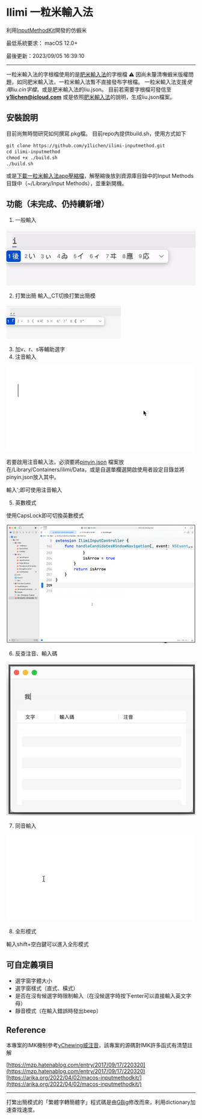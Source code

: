 # Ilimi 一粒米輸入法
利用[InputMethodKit](https://developer.apple.com/documentation/inputmethodkit)開發的仿蝦米

最低系統要求： macOS 12.0+ 

最後更新：2023/09/05 16:39:10 

---

一粒米輸入法的字根檔使用的是[肥米輸入法](https://github.com/shadowjohn/UCL_LIU)的字根檔
⚠️ 因尚未釐清嘸蝦米版權問題，如同肥米輸入法，一粒米輸入法暫不直接發布字根檔。 
一粒米輸入法支援*使用liu.cin字檔*，或是肥米輸入法的liu.json。
目前若需要字根檔可發信至  **y1lichen@icloud.com**  或是依照[肥米輸入法](https://github.com/shadowjohn/UCL_LIU)的說明，生成liu.json檔案。

## 安裝說明 

目前尚無時間研究如何撰寫.pkg檔。
目前repo內提供build.sh，使用方式如下
```
git clone https://github.com/y1lichen/ilimi-inputmethod.git
cd ilimi-inputmethod
chmod +x ./build.sh
./build.sh
``` 
或是[下載一粒米輸入法app壓縮檔](https://github.com/y1lichen/ilimi-inputmethod/releases)，解壓縮後放到資源庫目錄中的Input Methods目錄中（~/Library/Input Methods），並重新開機。


## 功能（未完成、仍持續新增）

1. 一般輸入

![一般輸入](https://github.com/y1lichen/ilimi-inputmethod/blob/main/media/demo01.gif)

2. 打繁出簡
輸入,,CT切換打繁出簡模

![打繁出簡](https://github.com/y1lichen/ilimi-inputmethod/blob/main/media/demo02.gif)
 
3. 加v、r、s等輔助選字
4. 注音輸入

![注音輸入](https://github.com/y1lichen/ilimi-inputmethod/blob/main/media/zhuyin_demo.gif)

若要啟用注音輸入法，必須要將[pinyin.json](https://github.com/y1lichen/ilimi-inputmethod/blob/main/others/pinyin.json)
檔案放在/Library/Containers/ilimi/Data，或是自選單欄選開啟使用者設定目錄並將pinyin.json放入其中。

輸入';即可使用注音輸入

5. 英數模式

使用CapsLock即可切換英數模式

![英數模式](https://github.com/y1lichen/ilimi-inputmethod/blob/main/media/ascii_demo.gif)
 
6. 反查注音、輸入碼

![反查](https://github.com/y1lichen/ilimi-inputmethod/blob/main/media/demo03.gif)

7. 同音輸入

![同音輸入](https://github.com/y1lichen/ilimi-inputmethod/blob/main/media/demo04.gif)

8. 全形模式

輸入shift+空白鍵可以進入全形模式

## 可自定義項目

- 選字窗字體大小
- 選字窗樣式（直式、橫式）
- 是否在沒有候選字時限制輸入（在沒候選字時按下enter可以直接輸入英文字母）
- 靜音模式（在輸入錯誤時發出beep）

## Reference

本專案的IMK機制參考[vChewing威注音](https://vchewing.github.io/README.html)，該專案的源碼對IMK許多函式有清楚註解

[https://mzp.hatenablog.com/entry/2017/09/17/220320](https://mzp.hatenablog.com/entry/2017/09/17/220320)
[https://arika.org/2022/04/02/macos-inputmethodkit/](https://arika.org/2022/04/02/macos-inputmethodkit/)
 
---

打繁出簡模式的「繁體字轉簡體字」程式碼是由[GBig](https://github.com/RockfordWei/GBig)修改而來，利用dictionary加速查找速度。